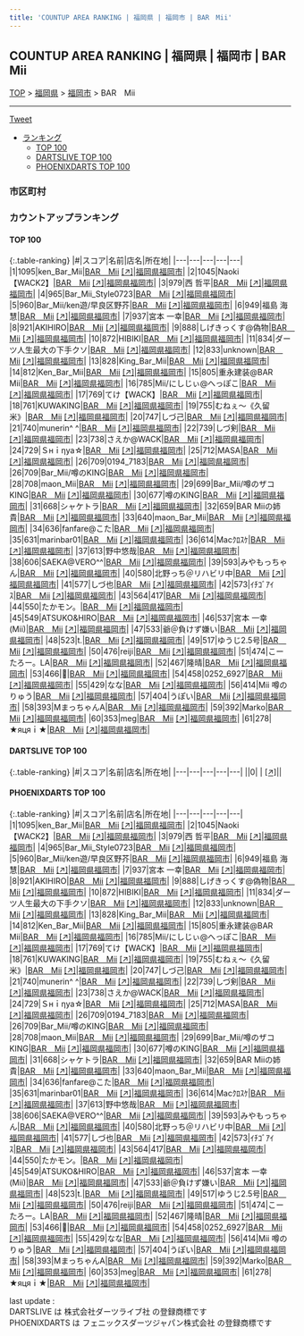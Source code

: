```yaml
---
title: 'COUNTUP AREA RANKING | 福岡県 | 福岡市 | BAR　Mii'
---
```

## COUNTUP AREA RANKING | 福岡県 | 福岡市 | BAR　Mii

[TOP](/darts/rank/) > [福岡県](/darts/rank/福岡県/) > [福岡市](/darts/rank/福岡県/福岡市/) > BAR　Mii

___

<a href="https://twitter.com/share?ref_src=twsrc%5Etfw" data-text="COUNTUP AREA RANKING | 福岡県福岡市BAR　Mii" class="twitter-share-button" data-hashtags="DARTSLIVE,PHOENIXDARTS,darts,ダーツ" data-show-count="false">Tweet</a>

* [ランキング](#カウントアップランキング)
    * [TOP 100](#top-100)
    * [DARTSLIVE TOP 100](#dartslive-top-100)
    * [PHOENIXDARTS TOP 100](#phoenixdarts-top-100)

### 市区町村

<ul>

</ul>

### カウントアップランキング

#### TOP 100



{:.table-ranking}
|#|スコア|名前|店名|所在地|
|---|---|---|---|---|
|1|1095|<span class="rank-name-pd">ken_Bar_Mii</span>|<a href="/darts/rank/shops/89075.html">BAR　Mii</a> <a href="https://vs.phoenixdarts.com/jp/shop/shopDetailInfo/s_89075?s_seq=89075">[↗]</a>|<a href="/darts/rank/福岡県/福岡市">福岡県福岡市</a>|
|2|1045|<span class="rank-name-pd">Naoki【WACK2】</span>|<a href="/darts/rank/shops/89075.html">BAR　Mii</a> <a href="https://vs.phoenixdarts.com/jp/shop/shopDetailInfo/s_89075?s_seq=89075">[↗]</a>|<a href="/darts/rank/福岡県/福岡市">福岡県福岡市</a>|
|3|979|<span class="rank-name-pd">西 哲平</span>|<a href="/darts/rank/shops/89075.html">BAR　Mii</a> <a href="https://vs.phoenixdarts.com/jp/shop/shopDetailInfo/s_89075?s_seq=89075">[↗]</a>|<a href="/darts/rank/福岡県/福岡市">福岡県福岡市</a>|
|4|965|<span class="rank-name-pd">Bar_Mii_Style0723</span>|<a href="/darts/rank/shops/89075.html">BAR　Mii</a> <a href="https://vs.phoenixdarts.com/jp/shop/shopDetailInfo/s_89075?s_seq=89075">[↗]</a>|<a href="/darts/rank/福岡県/福岡市">福岡県福岡市</a>|
|5|960|<span class="rank-name-pd">Bar_Mii/ken遊/早良区野芥</span>|<a href="/darts/rank/shops/89075.html">BAR　Mii</a> <a href="https://vs.phoenixdarts.com/jp/shop/shopDetailInfo/s_89075?s_seq=89075">[↗]</a>|<a href="/darts/rank/福岡県/福岡市">福岡県福岡市</a>|
|6|949|<span class="rank-name-pd">福島 海慧</span>|<a href="/darts/rank/shops/89075.html">BAR　Mii</a> <a href="https://vs.phoenixdarts.com/jp/shop/shopDetailInfo/s_89075?s_seq=89075">[↗]</a>|<a href="/darts/rank/福岡県/福岡市">福岡県福岡市</a>|
|7|937|<span class="rank-name-pd"><span class="pro-icon-pd"></span>宮本 一幸</span>|<a href="/darts/rank/shops/89075.html">BAR　Mii</a> <a href="https://vs.phoenixdarts.com/jp/shop/shopDetailInfo/s_89075?s_seq=89075">[↗]</a>|<a href="/darts/rank/福岡県/福岡市">福岡県福岡市</a>|
|8|921|<span class="rank-name-pd">AKIHIRO</span>|<a href="/darts/rank/shops/89075.html">BAR　Mii</a> <a href="https://vs.phoenixdarts.com/jp/shop/shopDetailInfo/s_89075?s_seq=89075">[↗]</a>|<a href="/darts/rank/福岡県/福岡市">福岡県福岡市</a>|
|9|888|<span class="rank-name-pd">しげきっくす@偽物</span>|<a href="/darts/rank/shops/89075.html">BAR　Mii</a> <a href="https://vs.phoenixdarts.com/jp/shop/shopDetailInfo/s_89075?s_seq=89075">[↗]</a>|<a href="/darts/rank/福岡県/福岡市">福岡県福岡市</a>|
|10|872|<span class="rank-name-pd">HIBIKI</span>|<a href="/darts/rank/shops/89075.html">BAR　Mii</a> <a href="https://vs.phoenixdarts.com/jp/shop/shopDetailInfo/s_89075?s_seq=89075">[↗]</a>|<a href="/darts/rank/福岡県/福岡市">福岡県福岡市</a>|
|11|834|<span class="rank-name-pd">ダーツ人生最大の下手クソ</span>|<a href="/darts/rank/shops/89075.html">BAR　Mii</a> <a href="https://vs.phoenixdarts.com/jp/shop/shopDetailInfo/s_89075?s_seq=89075">[↗]</a>|<a href="/darts/rank/福岡県/福岡市">福岡県福岡市</a>|
|12|833|<span class="rank-name-pd">unknown</span>|<a href="/darts/rank/shops/89075.html">BAR　Mii</a> <a href="https://vs.phoenixdarts.com/jp/shop/shopDetailInfo/s_89075?s_seq=89075">[↗]</a>|<a href="/darts/rank/福岡県/福岡市">福岡県福岡市</a>|
|13|828|<span class="rank-name-pd">King_Bar_Mii</span>|<a href="/darts/rank/shops/89075.html">BAR　Mii</a> <a href="https://vs.phoenixdarts.com/jp/shop/shopDetailInfo/s_89075?s_seq=89075">[↗]</a>|<a href="/darts/rank/福岡県/福岡市">福岡県福岡市</a>|
|14|812|<span class="rank-name-pd">Ken_Bar_Mii</span>|<a href="/darts/rank/shops/89075.html">BAR　Mii</a> <a href="https://vs.phoenixdarts.com/jp/shop/shopDetailInfo/s_89075?s_seq=89075">[↗]</a>|<a href="/darts/rank/福岡県/福岡市">福岡県福岡市</a>|
|15|805|<span class="rank-name-pd">重永建装@BAR Mii</span>|<a href="/darts/rank/shops/89075.html">BAR　Mii</a> <a href="https://vs.phoenixdarts.com/jp/shop/shopDetailInfo/s_89075?s_seq=89075">[↗]</a>|<a href="/darts/rank/福岡県/福岡市">福岡県福岡市</a>|
|16|785|<span class="rank-name-pd">Mii/にしじぃ@へっぽこ</span>|<a href="/darts/rank/shops/89075.html">BAR　Mii</a> <a href="https://vs.phoenixdarts.com/jp/shop/shopDetailInfo/s_89075?s_seq=89075">[↗]</a>|<a href="/darts/rank/福岡県/福岡市">福岡県福岡市</a>|
|17|769|<span class="rank-name-pd">てけ【WACK】</span>|<a href="/darts/rank/shops/89075.html">BAR　Mii</a> <a href="https://vs.phoenixdarts.com/jp/shop/shopDetailInfo/s_89075?s_seq=89075">[↗]</a>|<a href="/darts/rank/福岡県/福岡市">福岡県福岡市</a>|
|18|761|<span class="rank-name-pd">KUWAKING</span>|<a href="/darts/rank/shops/89075.html">BAR　Mii</a> <a href="https://vs.phoenixdarts.com/jp/shop/shopDetailInfo/s_89075?s_seq=89075">[↗]</a>|<a href="/darts/rank/福岡県/福岡市">福岡県福岡市</a>|
|19|755|<span class="rank-name-pd">むねぇ～《久留米》</span>|<a href="/darts/rank/shops/89075.html">BAR　Mii</a> <a href="https://vs.phoenixdarts.com/jp/shop/shopDetailInfo/s_89075?s_seq=89075">[↗]</a>|<a href="/darts/rank/福岡県/福岡市">福岡県福岡市</a>|
|20|747|<span class="rank-name-pd">しづ己</span>|<a href="/darts/rank/shops/89075.html">BAR　Mii</a> <a href="https://vs.phoenixdarts.com/jp/shop/shopDetailInfo/s_89075?s_seq=89075">[↗]</a>|<a href="/darts/rank/福岡県/福岡市">福岡県福岡市</a>|
|21|740|<span class="rank-name-pd">munerin^ ^</span>|<a href="/darts/rank/shops/89075.html">BAR　Mii</a> <a href="https://vs.phoenixdarts.com/jp/shop/shopDetailInfo/s_89075?s_seq=89075">[↗]</a>|<a href="/darts/rank/福岡県/福岡市">福岡県福岡市</a>|
|22|739|<span class="rank-name-pd">しづ剣</span>|<a href="/darts/rank/shops/89075.html">BAR　Mii</a> <a href="https://vs.phoenixdarts.com/jp/shop/shopDetailInfo/s_89075?s_seq=89075">[↗]</a>|<a href="/darts/rank/福岡県/福岡市">福岡県福岡市</a>|
|23|738|<span class="rank-name-pd">さえか@WACK</span>|<a href="/darts/rank/shops/89075.html">BAR　Mii</a> <a href="https://vs.phoenixdarts.com/jp/shop/shopDetailInfo/s_89075?s_seq=89075">[↗]</a>|<a href="/darts/rank/福岡県/福岡市">福岡県福岡市</a>|
|24|729|<span class="rank-name-pd">Ｓнｉηуа☆</span>|<a href="/darts/rank/shops/89075.html">BAR　Mii</a> <a href="https://vs.phoenixdarts.com/jp/shop/shopDetailInfo/s_89075?s_seq=89075">[↗]</a>|<a href="/darts/rank/福岡県/福岡市">福岡県福岡市</a>|
|25|712|<span class="rank-name-pd">MASA</span>|<a href="/darts/rank/shops/89075.html">BAR　Mii</a> <a href="https://vs.phoenixdarts.com/jp/shop/shopDetailInfo/s_89075?s_seq=89075">[↗]</a>|<a href="/darts/rank/福岡県/福岡市">福岡県福岡市</a>|
|26|709|<span class="rank-name-pd">0194_7183</span>|<a href="/darts/rank/shops/89075.html">BAR　Mii</a> <a href="https://vs.phoenixdarts.com/jp/shop/shopDetailInfo/s_89075?s_seq=89075">[↗]</a>|<a href="/darts/rank/福岡県/福岡市">福岡県福岡市</a>|
|26|709|<span class="rank-name-pd">Bar_Mii/噂のKING</span>|<a href="/darts/rank/shops/89075.html">BAR　Mii</a> <a href="https://vs.phoenixdarts.com/jp/shop/shopDetailInfo/s_89075?s_seq=89075">[↗]</a>|<a href="/darts/rank/福岡県/福岡市">福岡県福岡市</a>|
|28|708|<span class="rank-name-pd">maon_Mii</span>|<a href="/darts/rank/shops/89075.html">BAR　Mii</a> <a href="https://vs.phoenixdarts.com/jp/shop/shopDetailInfo/s_89075?s_seq=89075">[↗]</a>|<a href="/darts/rank/福岡県/福岡市">福岡県福岡市</a>|
|29|699|<span class="rank-name-pd">Bar_Mii/噂のザコKING</span>|<a href="/darts/rank/shops/89075.html">BAR　Mii</a> <a href="https://vs.phoenixdarts.com/jp/shop/shopDetailInfo/s_89075?s_seq=89075">[↗]</a>|<a href="/darts/rank/福岡県/福岡市">福岡県福岡市</a>|
|30|677|<span class="rank-name-pd">噂のKING</span>|<a href="/darts/rank/shops/89075.html">BAR　Mii</a> <a href="https://vs.phoenixdarts.com/jp/shop/shopDetailInfo/s_89075?s_seq=89075">[↗]</a>|<a href="/darts/rank/福岡県/福岡市">福岡県福岡市</a>|
|31|668|<span class="rank-name-pd">シャケトラ</span>|<a href="/darts/rank/shops/89075.html">BAR　Mii</a> <a href="https://vs.phoenixdarts.com/jp/shop/shopDetailInfo/s_89075?s_seq=89075">[↗]</a>|<a href="/darts/rank/福岡県/福岡市">福岡県福岡市</a>|
|32|659|<span class="rank-name-pd">BAR Miiの姉貴</span>|<a href="/darts/rank/shops/89075.html">BAR　Mii</a> <a href="https://vs.phoenixdarts.com/jp/shop/shopDetailInfo/s_89075?s_seq=89075">[↗]</a>|<a href="/darts/rank/福岡県/福岡市">福岡県福岡市</a>|
|33|640|<span class="rank-name-pd">maon_Bar_Mii</span>|<a href="/darts/rank/shops/89075.html">BAR　Mii</a> <a href="https://vs.phoenixdarts.com/jp/shop/shopDetailInfo/s_89075?s_seq=89075">[↗]</a>|<a href="/darts/rank/福岡県/福岡市">福岡県福岡市</a>|
|34|636|<span class="rank-name-pd">fanfare@こた</span>|<a href="/darts/rank/shops/89075.html">BAR　Mii</a> <a href="https://vs.phoenixdarts.com/jp/shop/shopDetailInfo/s_89075?s_seq=89075">[↗]</a>|<a href="/darts/rank/福岡県/福岡市">福岡県福岡市</a>|
|35|631|<span class="rank-name-pd">marinbar01</span>|<a href="/darts/rank/shops/89075.html">BAR　Mii</a> <a href="https://vs.phoenixdarts.com/jp/shop/shopDetailInfo/s_89075?s_seq=89075">[↗]</a>|<a href="/darts/rank/福岡県/福岡市">福岡県福岡市</a>|
|36|614|<span class="rank-name-pd">Macｸﾛｽｹ</span>|<a href="/darts/rank/shops/89075.html">BAR　Mii</a> <a href="https://vs.phoenixdarts.com/jp/shop/shopDetailInfo/s_89075?s_seq=89075">[↗]</a>|<a href="/darts/rank/福岡県/福岡市">福岡県福岡市</a>|
|37|613|<span class="rank-name-pd">野中悠哉</span>|<a href="/darts/rank/shops/89075.html">BAR　Mii</a> <a href="https://vs.phoenixdarts.com/jp/shop/shopDetailInfo/s_89075?s_seq=89075">[↗]</a>|<a href="/darts/rank/福岡県/福岡市">福岡県福岡市</a>|
|38|606|<span class="rank-name-pd">SAEKA@VERO^^</span>|<a href="/darts/rank/shops/89075.html">BAR　Mii</a> <a href="https://vs.phoenixdarts.com/jp/shop/shopDetailInfo/s_89075?s_seq=89075">[↗]</a>|<a href="/darts/rank/福岡県/福岡市">福岡県福岡市</a>|
|39|593|<span class="rank-name-pd">みやもっちゃん</span>|<a href="/darts/rank/shops/89075.html">BAR　Mii</a> <a href="https://vs.phoenixdarts.com/jp/shop/shopDetailInfo/s_89075?s_seq=89075">[↗]</a>|<a href="/darts/rank/福岡県/福岡市">福岡県福岡市</a>|
|40|580|<span class="rank-name-pd">北野っち＠リハビリ中</span>|<a href="/darts/rank/shops/89075.html">BAR　Mii</a> <a href="https://vs.phoenixdarts.com/jp/shop/shopDetailInfo/s_89075?s_seq=89075">[↗]</a>|<a href="/darts/rank/福岡県/福岡市">福岡県福岡市</a>|
|41|577|<span class="rank-name-pd">しづ也</span>|<a href="/darts/rank/shops/89075.html">BAR　Mii</a> <a href="https://vs.phoenixdarts.com/jp/shop/shopDetailInfo/s_89075?s_seq=89075">[↗]</a>|<a href="/darts/rank/福岡県/福岡市">福岡県福岡市</a>|
|42|573|<span class="rank-name-pd">ｲﾁｺﾞｱｲｽ</span>|<a href="/darts/rank/shops/89075.html">BAR　Mii</a> <a href="https://vs.phoenixdarts.com/jp/shop/shopDetailInfo/s_89075?s_seq=89075">[↗]</a>|<a href="/darts/rank/福岡県/福岡市">福岡県福岡市</a>|
|43|564|<span class="rank-name-pd">417</span>|<a href="/darts/rank/shops/89075.html">BAR　Mii</a> <a href="https://vs.phoenixdarts.com/jp/shop/shopDetailInfo/s_89075?s_seq=89075">[↗]</a>|<a href="/darts/rank/福岡県/福岡市">福岡県福岡市</a>|
|44|550|<span class="rank-name-pd">たかモン。</span>|<a href="/darts/rank/shops/89075.html">BAR　Mii</a> <a href="https://vs.phoenixdarts.com/jp/shop/shopDetailInfo/s_89075?s_seq=89075">[↗]</a>|<a href="/darts/rank/福岡県/福岡市">福岡県福岡市</a>|
|45|549|<span class="rank-name-pd">ATSUKO&amp;HIRO</span>|<a href="/darts/rank/shops/89075.html">BAR　Mii</a> <a href="https://vs.phoenixdarts.com/jp/shop/shopDetailInfo/s_89075?s_seq=89075">[↗]</a>|<a href="/darts/rank/福岡県/福岡市">福岡県福岡市</a>|
|46|537|<span class="rank-name-pd">宮本 一幸(Mii)</span>|<a href="/darts/rank/shops/89075.html">BAR　Mii</a> <a href="https://vs.phoenixdarts.com/jp/shop/shopDetailInfo/s_89075?s_seq=89075">[↗]</a>|<a href="/darts/rank/福岡県/福岡市">福岡県福岡市</a>|
|47|533|<span class="rank-name-pd">爺＠負けず嫌い</span>|<a href="/darts/rank/shops/89075.html">BAR　Mii</a> <a href="https://vs.phoenixdarts.com/jp/shop/shopDetailInfo/s_89075?s_seq=89075">[↗]</a>|<a href="/darts/rank/福岡県/福岡市">福岡県福岡市</a>|
|48|523|<span class="rank-name-pd">t.</span>|<a href="/darts/rank/shops/89075.html">BAR　Mii</a> <a href="https://vs.phoenixdarts.com/jp/shop/shopDetailInfo/s_89075?s_seq=89075">[↗]</a>|<a href="/darts/rank/福岡県/福岡市">福岡県福岡市</a>|
|49|517|<span class="rank-name-pd">ゆうじ2.5号</span>|<a href="/darts/rank/shops/89075.html">BAR　Mii</a> <a href="https://vs.phoenixdarts.com/jp/shop/shopDetailInfo/s_89075?s_seq=89075">[↗]</a>|<a href="/darts/rank/福岡県/福岡市">福岡県福岡市</a>|
|50|476|<span class="rank-name-pd">reiji</span>|<a href="/darts/rank/shops/89075.html">BAR　Mii</a> <a href="https://vs.phoenixdarts.com/jp/shop/shopDetailInfo/s_89075?s_seq=89075">[↗]</a>|<a href="/darts/rank/福岡県/福岡市">福岡県福岡市</a>|
|51|474|<span class="rank-name-pd">こーたろー。LA</span>|<a href="/darts/rank/shops/89075.html">BAR　Mii</a> <a href="https://vs.phoenixdarts.com/jp/shop/shopDetailInfo/s_89075?s_seq=89075">[↗]</a>|<a href="/darts/rank/福岡県/福岡市">福岡県福岡市</a>|
|52|467|<span class="rank-name-pd">隆晴</span>|<a href="/darts/rank/shops/89075.html">BAR　Mii</a> <a href="https://vs.phoenixdarts.com/jp/shop/shopDetailInfo/s_89075?s_seq=89075">[↗]</a>|<a href="/darts/rank/福岡県/福岡市">福岡県福岡市</a>|
|53|466|<span class="rank-name-pd">🫧</span>|<a href="/darts/rank/shops/89075.html">BAR　Mii</a> <a href="https://vs.phoenixdarts.com/jp/shop/shopDetailInfo/s_89075?s_seq=89075">[↗]</a>|<a href="/darts/rank/福岡県/福岡市">福岡県福岡市</a>|
|54|458|<span class="rank-name-pd">0252_6927</span>|<a href="/darts/rank/shops/89075.html">BAR　Mii</a> <a href="https://vs.phoenixdarts.com/jp/shop/shopDetailInfo/s_89075?s_seq=89075">[↗]</a>|<a href="/darts/rank/福岡県/福岡市">福岡県福岡市</a>|
|55|429|<span class="rank-name-pd">なな</span>|<a href="/darts/rank/shops/89075.html">BAR　Mii</a> <a href="https://vs.phoenixdarts.com/jp/shop/shopDetailInfo/s_89075?s_seq=89075">[↗]</a>|<a href="/darts/rank/福岡県/福岡市">福岡県福岡市</a>|
|56|414|<span class="rank-name-pd">Mii 噂のりゅう</span>|<a href="/darts/rank/shops/89075.html">BAR　Mii</a> <a href="https://vs.phoenixdarts.com/jp/shop/shopDetailInfo/s_89075?s_seq=89075">[↗]</a>|<a href="/darts/rank/福岡県/福岡市">福岡県福岡市</a>|
|57|404|<span class="rank-name-pd">うぽい</span>|<a href="/darts/rank/shops/89075.html">BAR　Mii</a> <a href="https://vs.phoenixdarts.com/jp/shop/shopDetailInfo/s_89075?s_seq=89075">[↗]</a>|<a href="/darts/rank/福岡県/福岡市">福岡県福岡市</a>|
|58|393|<span class="rank-name-pd">MまっちゃんA</span>|<a href="/darts/rank/shops/89075.html">BAR　Mii</a> <a href="https://vs.phoenixdarts.com/jp/shop/shopDetailInfo/s_89075?s_seq=89075">[↗]</a>|<a href="/darts/rank/福岡県/福岡市">福岡県福岡市</a>|
|59|392|<span class="rank-name-pd">Marko</span>|<a href="/darts/rank/shops/89075.html">BAR　Mii</a> <a href="https://vs.phoenixdarts.com/jp/shop/shopDetailInfo/s_89075?s_seq=89075">[↗]</a>|<a href="/darts/rank/福岡県/福岡市">福岡県福岡市</a>|
|60|353|<span class="rank-name-pd">meg</span>|<a href="/darts/rank/shops/89075.html">BAR　Mii</a> <a href="https://vs.phoenixdarts.com/jp/shop/shopDetailInfo/s_89075?s_seq=89075">[↗]</a>|<a href="/darts/rank/福岡県/福岡市">福岡県福岡市</a>|
|61|278|<span class="rank-name-pd">★яцяｉ★</span>|<a href="/darts/rank/shops/89075.html">BAR　Mii</a> <a href="https://vs.phoenixdarts.com/jp/shop/shopDetailInfo/s_89075?s_seq=89075">[↗]</a>|<a href="/darts/rank/福岡県/福岡市">福岡県福岡市</a>|


#### DARTSLIVE TOP 100



{:.table-ranking}
|#|スコア|名前|店名|所在地|
|---|---|---|---|---|
||0|<span class="rank-name-dl"> </span>|<a href="/darts/rank/shops/.html"></a> <a href="">[↗]</a>|<a href="/darts/rank//"></a>|


#### PHOENIXDARTS TOP 100



{:.table-ranking}
|#|スコア|名前|店名|所在地|
|---|---|---|---|---|
|1|1095|<span class="rank-name-pd">ken_Bar_Mii</span>|<a href="/darts/rank/shops/89075.html">BAR　Mii</a> <a href="https://vs.phoenixdarts.com/jp/shop/shopDetailInfo/s_89075?s_seq=89075">[↗]</a>|<a href="/darts/rank/福岡県/福岡市">福岡県福岡市</a>|
|2|1045|<span class="rank-name-pd">Naoki【WACK2】</span>|<a href="/darts/rank/shops/89075.html">BAR　Mii</a> <a href="https://vs.phoenixdarts.com/jp/shop/shopDetailInfo/s_89075?s_seq=89075">[↗]</a>|<a href="/darts/rank/福岡県/福岡市">福岡県福岡市</a>|
|3|979|<span class="rank-name-pd">西 哲平</span>|<a href="/darts/rank/shops/89075.html">BAR　Mii</a> <a href="https://vs.phoenixdarts.com/jp/shop/shopDetailInfo/s_89075?s_seq=89075">[↗]</a>|<a href="/darts/rank/福岡県/福岡市">福岡県福岡市</a>|
|4|965|<span class="rank-name-pd">Bar_Mii_Style0723</span>|<a href="/darts/rank/shops/89075.html">BAR　Mii</a> <a href="https://vs.phoenixdarts.com/jp/shop/shopDetailInfo/s_89075?s_seq=89075">[↗]</a>|<a href="/darts/rank/福岡県/福岡市">福岡県福岡市</a>|
|5|960|<span class="rank-name-pd">Bar_Mii/ken遊/早良区野芥</span>|<a href="/darts/rank/shops/89075.html">BAR　Mii</a> <a href="https://vs.phoenixdarts.com/jp/shop/shopDetailInfo/s_89075?s_seq=89075">[↗]</a>|<a href="/darts/rank/福岡県/福岡市">福岡県福岡市</a>|
|6|949|<span class="rank-name-pd">福島 海慧</span>|<a href="/darts/rank/shops/89075.html">BAR　Mii</a> <a href="https://vs.phoenixdarts.com/jp/shop/shopDetailInfo/s_89075?s_seq=89075">[↗]</a>|<a href="/darts/rank/福岡県/福岡市">福岡県福岡市</a>|
|7|937|<span class="rank-name-pd"><span class="pro-icon-pd"></span>宮本 一幸</span>|<a href="/darts/rank/shops/89075.html">BAR　Mii</a> <a href="https://vs.phoenixdarts.com/jp/shop/shopDetailInfo/s_89075?s_seq=89075">[↗]</a>|<a href="/darts/rank/福岡県/福岡市">福岡県福岡市</a>|
|8|921|<span class="rank-name-pd">AKIHIRO</span>|<a href="/darts/rank/shops/89075.html">BAR　Mii</a> <a href="https://vs.phoenixdarts.com/jp/shop/shopDetailInfo/s_89075?s_seq=89075">[↗]</a>|<a href="/darts/rank/福岡県/福岡市">福岡県福岡市</a>|
|9|888|<span class="rank-name-pd">しげきっくす@偽物</span>|<a href="/darts/rank/shops/89075.html">BAR　Mii</a> <a href="https://vs.phoenixdarts.com/jp/shop/shopDetailInfo/s_89075?s_seq=89075">[↗]</a>|<a href="/darts/rank/福岡県/福岡市">福岡県福岡市</a>|
|10|872|<span class="rank-name-pd">HIBIKI</span>|<a href="/darts/rank/shops/89075.html">BAR　Mii</a> <a href="https://vs.phoenixdarts.com/jp/shop/shopDetailInfo/s_89075?s_seq=89075">[↗]</a>|<a href="/darts/rank/福岡県/福岡市">福岡県福岡市</a>|
|11|834|<span class="rank-name-pd">ダーツ人生最大の下手クソ</span>|<a href="/darts/rank/shops/89075.html">BAR　Mii</a> <a href="https://vs.phoenixdarts.com/jp/shop/shopDetailInfo/s_89075?s_seq=89075">[↗]</a>|<a href="/darts/rank/福岡県/福岡市">福岡県福岡市</a>|
|12|833|<span class="rank-name-pd">unknown</span>|<a href="/darts/rank/shops/89075.html">BAR　Mii</a> <a href="https://vs.phoenixdarts.com/jp/shop/shopDetailInfo/s_89075?s_seq=89075">[↗]</a>|<a href="/darts/rank/福岡県/福岡市">福岡県福岡市</a>|
|13|828|<span class="rank-name-pd">King_Bar_Mii</span>|<a href="/darts/rank/shops/89075.html">BAR　Mii</a> <a href="https://vs.phoenixdarts.com/jp/shop/shopDetailInfo/s_89075?s_seq=89075">[↗]</a>|<a href="/darts/rank/福岡県/福岡市">福岡県福岡市</a>|
|14|812|<span class="rank-name-pd">Ken_Bar_Mii</span>|<a href="/darts/rank/shops/89075.html">BAR　Mii</a> <a href="https://vs.phoenixdarts.com/jp/shop/shopDetailInfo/s_89075?s_seq=89075">[↗]</a>|<a href="/darts/rank/福岡県/福岡市">福岡県福岡市</a>|
|15|805|<span class="rank-name-pd">重永建装@BAR Mii</span>|<a href="/darts/rank/shops/89075.html">BAR　Mii</a> <a href="https://vs.phoenixdarts.com/jp/shop/shopDetailInfo/s_89075?s_seq=89075">[↗]</a>|<a href="/darts/rank/福岡県/福岡市">福岡県福岡市</a>|
|16|785|<span class="rank-name-pd">Mii/にしじぃ@へっぽこ</span>|<a href="/darts/rank/shops/89075.html">BAR　Mii</a> <a href="https://vs.phoenixdarts.com/jp/shop/shopDetailInfo/s_89075?s_seq=89075">[↗]</a>|<a href="/darts/rank/福岡県/福岡市">福岡県福岡市</a>|
|17|769|<span class="rank-name-pd">てけ【WACK】</span>|<a href="/darts/rank/shops/89075.html">BAR　Mii</a> <a href="https://vs.phoenixdarts.com/jp/shop/shopDetailInfo/s_89075?s_seq=89075">[↗]</a>|<a href="/darts/rank/福岡県/福岡市">福岡県福岡市</a>|
|18|761|<span class="rank-name-pd">KUWAKING</span>|<a href="/darts/rank/shops/89075.html">BAR　Mii</a> <a href="https://vs.phoenixdarts.com/jp/shop/shopDetailInfo/s_89075?s_seq=89075">[↗]</a>|<a href="/darts/rank/福岡県/福岡市">福岡県福岡市</a>|
|19|755|<span class="rank-name-pd">むねぇ～《久留米》</span>|<a href="/darts/rank/shops/89075.html">BAR　Mii</a> <a href="https://vs.phoenixdarts.com/jp/shop/shopDetailInfo/s_89075?s_seq=89075">[↗]</a>|<a href="/darts/rank/福岡県/福岡市">福岡県福岡市</a>|
|20|747|<span class="rank-name-pd">しづ己</span>|<a href="/darts/rank/shops/89075.html">BAR　Mii</a> <a href="https://vs.phoenixdarts.com/jp/shop/shopDetailInfo/s_89075?s_seq=89075">[↗]</a>|<a href="/darts/rank/福岡県/福岡市">福岡県福岡市</a>|
|21|740|<span class="rank-name-pd">munerin^ ^</span>|<a href="/darts/rank/shops/89075.html">BAR　Mii</a> <a href="https://vs.phoenixdarts.com/jp/shop/shopDetailInfo/s_89075?s_seq=89075">[↗]</a>|<a href="/darts/rank/福岡県/福岡市">福岡県福岡市</a>|
|22|739|<span class="rank-name-pd">しづ剣</span>|<a href="/darts/rank/shops/89075.html">BAR　Mii</a> <a href="https://vs.phoenixdarts.com/jp/shop/shopDetailInfo/s_89075?s_seq=89075">[↗]</a>|<a href="/darts/rank/福岡県/福岡市">福岡県福岡市</a>|
|23|738|<span class="rank-name-pd">さえか@WACK</span>|<a href="/darts/rank/shops/89075.html">BAR　Mii</a> <a href="https://vs.phoenixdarts.com/jp/shop/shopDetailInfo/s_89075?s_seq=89075">[↗]</a>|<a href="/darts/rank/福岡県/福岡市">福岡県福岡市</a>|
|24|729|<span class="rank-name-pd">Ｓнｉηуа☆</span>|<a href="/darts/rank/shops/89075.html">BAR　Mii</a> <a href="https://vs.phoenixdarts.com/jp/shop/shopDetailInfo/s_89075?s_seq=89075">[↗]</a>|<a href="/darts/rank/福岡県/福岡市">福岡県福岡市</a>|
|25|712|<span class="rank-name-pd">MASA</span>|<a href="/darts/rank/shops/89075.html">BAR　Mii</a> <a href="https://vs.phoenixdarts.com/jp/shop/shopDetailInfo/s_89075?s_seq=89075">[↗]</a>|<a href="/darts/rank/福岡県/福岡市">福岡県福岡市</a>|
|26|709|<span class="rank-name-pd">0194_7183</span>|<a href="/darts/rank/shops/89075.html">BAR　Mii</a> <a href="https://vs.phoenixdarts.com/jp/shop/shopDetailInfo/s_89075?s_seq=89075">[↗]</a>|<a href="/darts/rank/福岡県/福岡市">福岡県福岡市</a>|
|26|709|<span class="rank-name-pd">Bar_Mii/噂のKING</span>|<a href="/darts/rank/shops/89075.html">BAR　Mii</a> <a href="https://vs.phoenixdarts.com/jp/shop/shopDetailInfo/s_89075?s_seq=89075">[↗]</a>|<a href="/darts/rank/福岡県/福岡市">福岡県福岡市</a>|
|28|708|<span class="rank-name-pd">maon_Mii</span>|<a href="/darts/rank/shops/89075.html">BAR　Mii</a> <a href="https://vs.phoenixdarts.com/jp/shop/shopDetailInfo/s_89075?s_seq=89075">[↗]</a>|<a href="/darts/rank/福岡県/福岡市">福岡県福岡市</a>|
|29|699|<span class="rank-name-pd">Bar_Mii/噂のザコKING</span>|<a href="/darts/rank/shops/89075.html">BAR　Mii</a> <a href="https://vs.phoenixdarts.com/jp/shop/shopDetailInfo/s_89075?s_seq=89075">[↗]</a>|<a href="/darts/rank/福岡県/福岡市">福岡県福岡市</a>|
|30|677|<span class="rank-name-pd">噂のKING</span>|<a href="/darts/rank/shops/89075.html">BAR　Mii</a> <a href="https://vs.phoenixdarts.com/jp/shop/shopDetailInfo/s_89075?s_seq=89075">[↗]</a>|<a href="/darts/rank/福岡県/福岡市">福岡県福岡市</a>|
|31|668|<span class="rank-name-pd">シャケトラ</span>|<a href="/darts/rank/shops/89075.html">BAR　Mii</a> <a href="https://vs.phoenixdarts.com/jp/shop/shopDetailInfo/s_89075?s_seq=89075">[↗]</a>|<a href="/darts/rank/福岡県/福岡市">福岡県福岡市</a>|
|32|659|<span class="rank-name-pd">BAR Miiの姉貴</span>|<a href="/darts/rank/shops/89075.html">BAR　Mii</a> <a href="https://vs.phoenixdarts.com/jp/shop/shopDetailInfo/s_89075?s_seq=89075">[↗]</a>|<a href="/darts/rank/福岡県/福岡市">福岡県福岡市</a>|
|33|640|<span class="rank-name-pd">maon_Bar_Mii</span>|<a href="/darts/rank/shops/89075.html">BAR　Mii</a> <a href="https://vs.phoenixdarts.com/jp/shop/shopDetailInfo/s_89075?s_seq=89075">[↗]</a>|<a href="/darts/rank/福岡県/福岡市">福岡県福岡市</a>|
|34|636|<span class="rank-name-pd">fanfare@こた</span>|<a href="/darts/rank/shops/89075.html">BAR　Mii</a> <a href="https://vs.phoenixdarts.com/jp/shop/shopDetailInfo/s_89075?s_seq=89075">[↗]</a>|<a href="/darts/rank/福岡県/福岡市">福岡県福岡市</a>|
|35|631|<span class="rank-name-pd">marinbar01</span>|<a href="/darts/rank/shops/89075.html">BAR　Mii</a> <a href="https://vs.phoenixdarts.com/jp/shop/shopDetailInfo/s_89075?s_seq=89075">[↗]</a>|<a href="/darts/rank/福岡県/福岡市">福岡県福岡市</a>|
|36|614|<span class="rank-name-pd">Macｸﾛｽｹ</span>|<a href="/darts/rank/shops/89075.html">BAR　Mii</a> <a href="https://vs.phoenixdarts.com/jp/shop/shopDetailInfo/s_89075?s_seq=89075">[↗]</a>|<a href="/darts/rank/福岡県/福岡市">福岡県福岡市</a>|
|37|613|<span class="rank-name-pd">野中悠哉</span>|<a href="/darts/rank/shops/89075.html">BAR　Mii</a> <a href="https://vs.phoenixdarts.com/jp/shop/shopDetailInfo/s_89075?s_seq=89075">[↗]</a>|<a href="/darts/rank/福岡県/福岡市">福岡県福岡市</a>|
|38|606|<span class="rank-name-pd">SAEKA@VERO^^</span>|<a href="/darts/rank/shops/89075.html">BAR　Mii</a> <a href="https://vs.phoenixdarts.com/jp/shop/shopDetailInfo/s_89075?s_seq=89075">[↗]</a>|<a href="/darts/rank/福岡県/福岡市">福岡県福岡市</a>|
|39|593|<span class="rank-name-pd">みやもっちゃん</span>|<a href="/darts/rank/shops/89075.html">BAR　Mii</a> <a href="https://vs.phoenixdarts.com/jp/shop/shopDetailInfo/s_89075?s_seq=89075">[↗]</a>|<a href="/darts/rank/福岡県/福岡市">福岡県福岡市</a>|
|40|580|<span class="rank-name-pd">北野っち＠リハビリ中</span>|<a href="/darts/rank/shops/89075.html">BAR　Mii</a> <a href="https://vs.phoenixdarts.com/jp/shop/shopDetailInfo/s_89075?s_seq=89075">[↗]</a>|<a href="/darts/rank/福岡県/福岡市">福岡県福岡市</a>|
|41|577|<span class="rank-name-pd">しづ也</span>|<a href="/darts/rank/shops/89075.html">BAR　Mii</a> <a href="https://vs.phoenixdarts.com/jp/shop/shopDetailInfo/s_89075?s_seq=89075">[↗]</a>|<a href="/darts/rank/福岡県/福岡市">福岡県福岡市</a>|
|42|573|<span class="rank-name-pd">ｲﾁｺﾞｱｲｽ</span>|<a href="/darts/rank/shops/89075.html">BAR　Mii</a> <a href="https://vs.phoenixdarts.com/jp/shop/shopDetailInfo/s_89075?s_seq=89075">[↗]</a>|<a href="/darts/rank/福岡県/福岡市">福岡県福岡市</a>|
|43|564|<span class="rank-name-pd">417</span>|<a href="/darts/rank/shops/89075.html">BAR　Mii</a> <a href="https://vs.phoenixdarts.com/jp/shop/shopDetailInfo/s_89075?s_seq=89075">[↗]</a>|<a href="/darts/rank/福岡県/福岡市">福岡県福岡市</a>|
|44|550|<span class="rank-name-pd">たかモン。</span>|<a href="/darts/rank/shops/89075.html">BAR　Mii</a> <a href="https://vs.phoenixdarts.com/jp/shop/shopDetailInfo/s_89075?s_seq=89075">[↗]</a>|<a href="/darts/rank/福岡県/福岡市">福岡県福岡市</a>|
|45|549|<span class="rank-name-pd">ATSUKO&amp;HIRO</span>|<a href="/darts/rank/shops/89075.html">BAR　Mii</a> <a href="https://vs.phoenixdarts.com/jp/shop/shopDetailInfo/s_89075?s_seq=89075">[↗]</a>|<a href="/darts/rank/福岡県/福岡市">福岡県福岡市</a>|
|46|537|<span class="rank-name-pd">宮本 一幸(Mii)</span>|<a href="/darts/rank/shops/89075.html">BAR　Mii</a> <a href="https://vs.phoenixdarts.com/jp/shop/shopDetailInfo/s_89075?s_seq=89075">[↗]</a>|<a href="/darts/rank/福岡県/福岡市">福岡県福岡市</a>|
|47|533|<span class="rank-name-pd">爺＠負けず嫌い</span>|<a href="/darts/rank/shops/89075.html">BAR　Mii</a> <a href="https://vs.phoenixdarts.com/jp/shop/shopDetailInfo/s_89075?s_seq=89075">[↗]</a>|<a href="/darts/rank/福岡県/福岡市">福岡県福岡市</a>|
|48|523|<span class="rank-name-pd">t.</span>|<a href="/darts/rank/shops/89075.html">BAR　Mii</a> <a href="https://vs.phoenixdarts.com/jp/shop/shopDetailInfo/s_89075?s_seq=89075">[↗]</a>|<a href="/darts/rank/福岡県/福岡市">福岡県福岡市</a>|
|49|517|<span class="rank-name-pd">ゆうじ2.5号</span>|<a href="/darts/rank/shops/89075.html">BAR　Mii</a> <a href="https://vs.phoenixdarts.com/jp/shop/shopDetailInfo/s_89075?s_seq=89075">[↗]</a>|<a href="/darts/rank/福岡県/福岡市">福岡県福岡市</a>|
|50|476|<span class="rank-name-pd">reiji</span>|<a href="/darts/rank/shops/89075.html">BAR　Mii</a> <a href="https://vs.phoenixdarts.com/jp/shop/shopDetailInfo/s_89075?s_seq=89075">[↗]</a>|<a href="/darts/rank/福岡県/福岡市">福岡県福岡市</a>|
|51|474|<span class="rank-name-pd">こーたろー。LA</span>|<a href="/darts/rank/shops/89075.html">BAR　Mii</a> <a href="https://vs.phoenixdarts.com/jp/shop/shopDetailInfo/s_89075?s_seq=89075">[↗]</a>|<a href="/darts/rank/福岡県/福岡市">福岡県福岡市</a>|
|52|467|<span class="rank-name-pd">隆晴</span>|<a href="/darts/rank/shops/89075.html">BAR　Mii</a> <a href="https://vs.phoenixdarts.com/jp/shop/shopDetailInfo/s_89075?s_seq=89075">[↗]</a>|<a href="/darts/rank/福岡県/福岡市">福岡県福岡市</a>|
|53|466|<span class="rank-name-pd">🫧</span>|<a href="/darts/rank/shops/89075.html">BAR　Mii</a> <a href="https://vs.phoenixdarts.com/jp/shop/shopDetailInfo/s_89075?s_seq=89075">[↗]</a>|<a href="/darts/rank/福岡県/福岡市">福岡県福岡市</a>|
|54|458|<span class="rank-name-pd">0252_6927</span>|<a href="/darts/rank/shops/89075.html">BAR　Mii</a> <a href="https://vs.phoenixdarts.com/jp/shop/shopDetailInfo/s_89075?s_seq=89075">[↗]</a>|<a href="/darts/rank/福岡県/福岡市">福岡県福岡市</a>|
|55|429|<span class="rank-name-pd">なな</span>|<a href="/darts/rank/shops/89075.html">BAR　Mii</a> <a href="https://vs.phoenixdarts.com/jp/shop/shopDetailInfo/s_89075?s_seq=89075">[↗]</a>|<a href="/darts/rank/福岡県/福岡市">福岡県福岡市</a>|
|56|414|<span class="rank-name-pd">Mii 噂のりゅう</span>|<a href="/darts/rank/shops/89075.html">BAR　Mii</a> <a href="https://vs.phoenixdarts.com/jp/shop/shopDetailInfo/s_89075?s_seq=89075">[↗]</a>|<a href="/darts/rank/福岡県/福岡市">福岡県福岡市</a>|
|57|404|<span class="rank-name-pd">うぽい</span>|<a href="/darts/rank/shops/89075.html">BAR　Mii</a> <a href="https://vs.phoenixdarts.com/jp/shop/shopDetailInfo/s_89075?s_seq=89075">[↗]</a>|<a href="/darts/rank/福岡県/福岡市">福岡県福岡市</a>|
|58|393|<span class="rank-name-pd">MまっちゃんA</span>|<a href="/darts/rank/shops/89075.html">BAR　Mii</a> <a href="https://vs.phoenixdarts.com/jp/shop/shopDetailInfo/s_89075?s_seq=89075">[↗]</a>|<a href="/darts/rank/福岡県/福岡市">福岡県福岡市</a>|
|59|392|<span class="rank-name-pd">Marko</span>|<a href="/darts/rank/shops/89075.html">BAR　Mii</a> <a href="https://vs.phoenixdarts.com/jp/shop/shopDetailInfo/s_89075?s_seq=89075">[↗]</a>|<a href="/darts/rank/福岡県/福岡市">福岡県福岡市</a>|
|60|353|<span class="rank-name-pd">meg</span>|<a href="/darts/rank/shops/89075.html">BAR　Mii</a> <a href="https://vs.phoenixdarts.com/jp/shop/shopDetailInfo/s_89075?s_seq=89075">[↗]</a>|<a href="/darts/rank/福岡県/福岡市">福岡県福岡市</a>|
|61|278|<span class="rank-name-pd">★яцяｉ★</span>|<a href="/darts/rank/shops/89075.html">BAR　Mii</a> <a href="https://vs.phoenixdarts.com/jp/shop/shopDetailInfo/s_89075?s_seq=89075">[↗]</a>|<a href="/darts/rank/福岡県/福岡市">福岡県福岡市</a>|


<div class="footer border-top border-gray-light mt-5 pt-3 text-right text-gray">
    last update : <span style="font-weight: italic" id="foot_last_modified"></span><br />
    DARTSLIVE は 株式会社ダーツライブ社 の登録商標です<br />
    PHOENIXDARTS は フェニックスダーツジャパン株式会社 の登録商標です<br />
</div>

<script src="https://cdnjs.cloudflare.com/ajax/libs/jquery.tablesorter/2.31.3/js/jquery.tablesorter.min.js" integrity="sha512-qzgd5cYSZcosqpzpn7zF2ZId8f/8CHmFKZ8j7mU4OUXTNRd5g+ZHBPsgKEwoqxCtdQvExE5LprwwPAgoicguNg==" crossorigin="anonymous" referrerpolicy="no-referrer"></script>
<link rel="stylesheet" href="https://cdnjs.cloudflare.com/ajax/libs/jquery.tablesorter/2.31.3/css/theme.default.min.css" integrity="sha512-wghhOJkjQX0Lh3NSWvNKeZ0ZpNn+SPVXX1Qyc9OCaogADktxrBiBdKGDoqVUOyhStvMBmJQ8ZdMHiR3wuEq8+w==" crossorigin="anonymous" referrerpolicy="no-referrer" />
<script>
$(function() {
    $(".table-ranking").tablesorter({sortList:[[0, 0]]});
    $("#foot_last_modified").text(formatDate(new Date(document.lastModified), 'yyyy-MM-dd HH:mm:ss'));
});
</script>

<script async src="https://platform.twitter.com/widgets.js" charset="utf-8"></script>